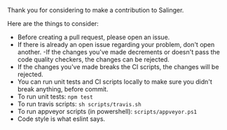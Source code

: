 Thank you for considering to make a contribution to Salinger.

Here are the things to consider:

- Before creating a pull request, please open an issue.
- If there is already an open issue regarding your problem, don't open another.
 -If the changes you've made decrements or doesn't pass the code quality checkers, the changes can be rejected.
- If the changes you've made breaks the CI scripts, the changes will be rejected.
- You can run unit tests and CI scripts locally to make sure you didn't break anything, before commit.
- To run unit tests: `npm test`
- To run travis scripts: `sh scripts/travis.sh`
- To run appveyor scripts (in powershell): `scripts/appveyor.ps1`
- Code style is what eslint says.
